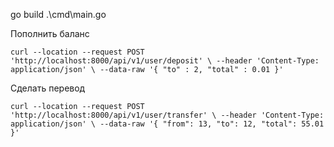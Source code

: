 
go build .\cmd\main.go

Пополнить баланс

`curl --location --request POST 'http://localhost:8000/api/v1/user/deposit' \
--header 'Content-Type: application/json' \
--data-raw '{
"to" : 2,
"total" : 0.01
}'`

Сделать перевод

`curl --location --request POST 'http://localhost:8000/api/v1/user/transfer' \
--header 'Content-Type: application/json' \
--data-raw '{
"from": 13,
"to": 12,
"total": 55.01
}'`
